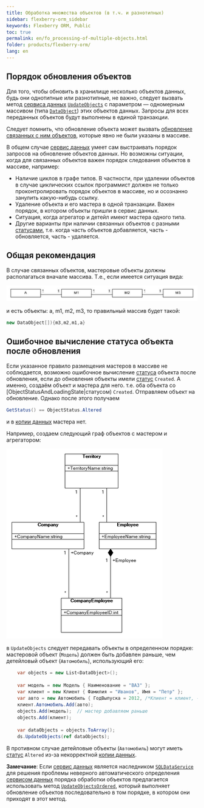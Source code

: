 ```yaml
---
title: Обработка множества объектов (в т.ч. и разнотипных)
sidebar: flexberry-orm_sidebar
keywords: Flexberry ORM, Public
toc: true
permalink: en/fo_processing-of-multiple-objects.html
folder: products/flexberry-orm/
lang: en
---
```


## Порядок обновления объектов

Для того, чтобы обновить в хранилище несколько объектов данных, будь они однотипные или разнотипные, не важно, следует вызвать метод [сервиса данных](fo_data-service.html) [`UpdateObjects`](fo_data-service.html) с параметром — одномерным массивом (типа [`DataObject`](fo_dataobject.html)) этих объектов данных. Запросы для всех переданных объектов будут выполнены в единой транзакции.

Следует помнить, что обновление объекта может вызвать [обновление связанных с ним объектов](fo_update-related-objects.html), которые явно не были указаны в массиве.

В общем случае [сервис данных](fo_data-service.html) умеет сам выстраивать порядок запросов на обновление объектов данных. Но возможны ситуации, когда для связанных объектов важен порядок следования объектов в массиве, например:

* Наличие циклов в графе типов.
В частности, при удалении объектов в случае циклических ссылок программист должен не только проконтролировать порядок объектов в массиве, но и осознанно занулить какую-нибудь ссылку.
* Удаление объекта и его мастера в одной транзакции.
Важен порядок, в котором объекты пришли в сервис данных. 
* Ситуация, когда агрегатор и детейл имеют мастера одного типа. 
* Другие варианты при наличии связанных объектов с разными [статусами](fo_object-status-and-loading-state.html), т.е. когда часть объектов добавляется, часть - обновляется, часть - удаляется.

## Общая рекомендация

В случае связанных объектов, мастеровые объекты должны располагаться вначале массива. Т.е., если имеется ситуация вида:

![](/images/pages/products/flexberry-orm/tutorial-programmer-casseberry/primer-7.jpg)

и есть объекты: a, m1, m2, m3, то правильный массив будет такой: 

```csharp
new DataObject[]){m3,m2,m1,a}
```

## Ошибочное вычисление статуса объекта после обновления

Если указанное правило размещения мастеров в массиве не соблюдается, возможно ошибочное вычисление [статуса](fo_object-status-and-loading-state.html) объекта после обновления, если до обновления объекты имели [статус](fo_object-status-and-loading-state.html) `Сreated`. 
А именно, создаём объект и мастера для него. т.е. оба объекта со [ObjectStatusAndLoadingState|статусом) `Сreated`. Отправляем объект на обновление. Однако после этого получаем 

```csharp
GetStatus() == ObjectStatus.Altered 
```
 и в [копии данных](fo_data-object-copy.html) мастера нет.

Например, создаем следующий граф объектов с мастером и агрегатором:

![](/images/pages/products/flexberry-aspnet/aspnet/model.png)

в `UpdateObjects` следует передавать объекты в определенном порядке: мастеровой объект (`Модель`) должен быть добавлен раньше, чем детейловый объект (`Автомобиль`), использующий его:

```csharp
    var objects = new List<DataObject>();

    var модель = new Модель { Наименование = "ВАЗ" };
    var клиент = new Клиент { Фамилия = "Иванов", Имя = "Петр" };
    var авто = new Автомобиль { ГодВыпуска = 2012, /*Клиент = клиент, - агрегатор проставится автоматически*/ Модель = модель };
    клиент.Автомобиль.Add(авто);
    objects.Add(модель);  // мастер добавляем раньше
    objects.Add(клиент);

    var dataObjects = objects.ToArray();
    ds.UpdateObjects(ref dataObjects);
```

В противном случае детейловые объекты (`Автомобиль`) могут иметь [статус](fo_object-status-and-loading-state.html) `Altered` из-за некорректной [копии данных](fo_data-object-copy.html).


__Замечание__:  Если [сервис данных](fo_data-service.html) является наследником [`SQLDataService`](fo_sql-data-service.html) для решения проблемы неверного автоматического определения [сервисом данных](fo_data-service.html) порядка обработки объектов предлагается использовать метод [`UpdateObjectsOrdered`](fo_sql-data-service.html), который выполняет обновление объектов последовательно в том порядке, в котором они приходят в этот метод.

